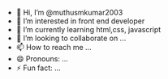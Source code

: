 - 👋 Hi, I’m @muthusmkumar2003
- 👀 I’m interested in front end developer 
- 🌱 I’m currently learning html,css, javascript 
- 💞️ I’m looking to collaborate on ...
- 📫 How to reach me ...
- 😄 Pronouns: ...
- ⚡ Fun fact: ...

<!---
muthusmkumar2003/muthusmkumar2003 is a ✨ special ✨ repository because its `README.md` (this file) appears on your GitHub profile.
You can click the Preview link to take a look at your changes.
--->
